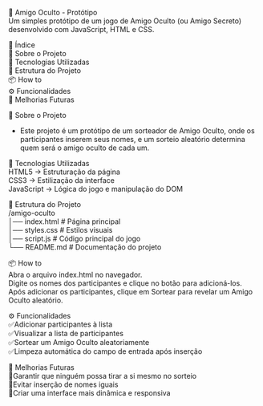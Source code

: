 🎁 Amigo Oculto - Protótipo<br>
Um simples protótipo de um jogo de Amigo Oculto (ou Amigo Secreto) desenvolvido com JavaScript, HTML e CSS.<br>

📌 Índice<br>
📝 Sobre o Projeto<br>
🚀 Tecnologias Utilizadas<br>
📂 Estrutura do Projeto<br>
📦 How to<br>
⚙️ Funcionalidades<br>
🔧 Melhorias Futuras<br>

📝 Sobre o Projeto<br>
- Este projeto é um protótipo de um sorteador de Amigo Oculto, onde os participantes inserem seus nomes, e um sorteio aleatório determina quem será o amigo oculto de cada um.

🚀 Tecnologias Utilizadas<br>
HTML5 → Estruturação da página<br>
CSS3 → Estilização da interface<br>
JavaScript → Lógica do jogo e manipulação do DOM<br>

📂 Estrutura do Projeto<br>
/amigo-oculto<br>
│── index.html    # Página principal<br>
│── styles.css    # Estilos visuais<br>
│── script.js     # Código principal do jogo<br>
└── README.md     # Documentação do projeto<br>

📦 How to<br>
Abra o arquivo index.html no navegador.<br>
Digite os nomes dos participantes e clique no botão para adicioná-los.<br>
Após adicionar os participantes, clique em Sortear para revelar um Amigo Oculto aleatório.<br>

⚙️ Funcionalidades<br>
✅Adicionar participantes à lista<br>
✅Visualizar a lista de participantes<br>
✅Sortear um Amigo Oculto aleatoriamente<br>
✅Limpeza automática do campo de entrada após inserção<br>

🔧 Melhorias Futuras<br>
🔹Garantir que ninguém possa tirar a si mesmo no sorteio<br>
🔹Evitar inserção de nomes iguais<br>
🔹Criar uma interface mais dinâmica e responsiva<br>

